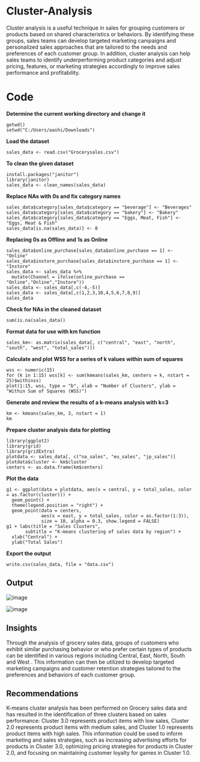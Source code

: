 # Cluster-Analysis
Cluster analysis is a useful technique in sales for grouping customers or products based on shared characteristics or behaviors. By identifying these groups, sales teams can develop targeted marketing campaigns and personalized sales approaches that are tailored to the needs and preferences of each customer group. In addition, cluster analysis can help sales teams to identify underperforming product categories and adjust pricing, features, or marketing strategies accordingly to improve sales performance and profitability.

# Code

**Determine the current working directory and change it**
```rscript
getwd()
setwd("C:/Users/aashi/Downloads")
```

**Load the dataset**
```rscript
sales_data <- read.csv("Grocerysales.csv")
```

**To clean the given dataset**
```rscript
install.packages("janitor")
library(janitor)
sales_data <- clean_names(sales_data)
```

**Replace NAs with 0s and fix category names**
```rscript
sales_data$category[sales_data$category == "beverage"] <- "Beverages"
sales_data$category[sales_data$category == "bakery"] <- "Bakery"
sales_data$category[sales_data$category == "Eggs, Meat, Fish"] <- "Eggs, Meat & Fish"
sales_data[is.na(sales_data)] <- 0
```

**Replacing 0s as Offline and 1s as Online**
```rscript
sales_data$online_purchase[sales_data$online_purchase == 1] <- "Online"
sales_data$instore_purchase[sales_data$instore_purchase == 1] <- "Instore"
sales_data <- sales_data %>%
  mutate(Channel = ifelse(online_purchase == "Online","Online","Instore"))
sales_data <- sales_data[,c(-4,-5)]
sales_data <- sales_data[,c(1,2,3,10,4,5,6,7,8,9)]
sales_data
```

**Check for NAs in the cleaned dataset**
```rscript
sum(is.na(sales_data))
```


**Format data for use with km function**
```rscript
sales_km<- as.matrix(sales_data[, c("central", "east", "north", "south", "west", "total_sales")])
```

**Calculate and plot WSS for a series of k values**
**within sum of squares**
```rscript
wss <- numeric(15)
for (k in 1:15) wss[k] <- sum(kmeans(sales_km, centers = k, nstart = 25)$withinss)
plot(1:15, wss, type = "b", xlab = "Number of Clusters", ylab = "Within Sum of Squares (WSS)")
```

**Generate and review the results of a k-means analysis with k=3**
```rscript
km <- kmeans(sales_km, 3, nstart = 1)
km
```

**Prepare cluster analysis data for plotting**
```rscript
library(ggplot2)
library(grid)
library(gridExtra)
plotdata <- sales_data[, c("na_sales", "eu_sales", "jp_sales")]
plotdata$cluster <- km$cluster
centers <- as.data.frame(km$centers)
```

**Plot the data**
```rscript
g1 <- ggplot(data = plotdata, aes(x = central, y = total_sales, color = as.factor(cluster))) +
  geom_point() +
  theme(legend.position = "right") +
  geom_point(data = centers,
             aes(x = east, y = total_sales, color = as.factor(1:3)),
             size = 10, alpha = 0.3, show.legend = FALSE)
g1 + labs(title = "Sales Clusters",
       subtitle = "K-means clustering of sales data by region") +
  xlab("Central") +
  ylab("Total Sales")
```

**Export the output**
```rscript
write.csv(sales_data, file = "data.csv")
```

## Output
![image](https://user-images.githubusercontent.com/85166438/228749714-1fdd0243-4b36-4f07-a92c-6f0eb69ae194.png)

![image](https://user-images.githubusercontent.com/85166438/228749684-125d991c-bd5a-4e0c-86dc-52b62ccb7b17.png)

## Insights
Through the analysis of grocery sales data, groups of customers who exhibit similar purchasing behavior or who prefer certain types of products can be identified in various regions including Central, East, North, South and West . This information can then be utilized to develop targeted marketing campaigns and customer retention strategies tailored to the preferences and behaviors of each customer group.

## Recommendations
K-means cluster analysis has been performed on Grocery sales data and has resulted in the identification of three clusters based on sales performance: Cluster 3.0 represents product items with low sales, Cluster 2.0 represents product items with medium sales, and Cluster 1.0 represents product items with high sales. This information could be used to inform marketing and sales strategies, such as increasing advertising efforts for products in Cluster 3.0, optimizing pricing strategies for products in Cluster 2.0, and focusing on maintaining customer loyalty for games in Cluster 1.0.












